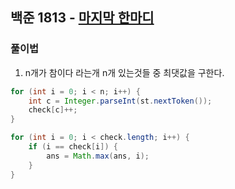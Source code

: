 ## 백준 1813 - [마지막 한마디](https://www.acmicpc.net/problem/1813)

### 풀이법

1. n개가 참이다 라는개 n개 있는것들 중 최댓값을 구한다.
~~~JAVA
for (int i = 0; i < n; i++) {
    int c = Integer.parseInt(st.nextToken());
    check[c]++;
}

for (int i = 0; i < check.length; i++) {
    if (i == check[i]) {
        ans = Math.max(ans, i);
    }
}
~~~
